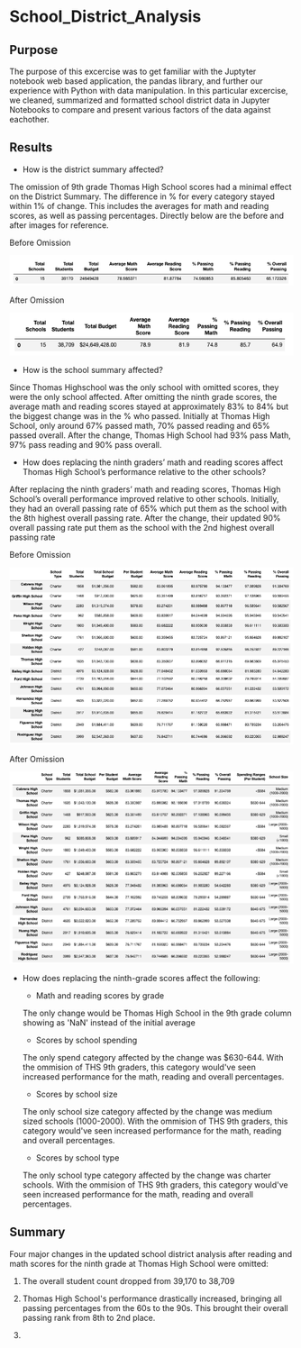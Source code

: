 # School_District_Analysis

## Purpose

The purpose of this excercise was to get familiar with the Juptyter notebook web based application, the pandas library, and further our experience with Python with data manipulation. In this particular excercise, we cleaned, summarized and formatted school district data in Jupyter Notebooks to compare and present various factors of the data against eachother.

## Results

* How is the district summary affected?

The omission of 9th grade Thomas High School scores had a minimal effect on the District Summary. The difference in % for every category stayed within 1% of change. This includes the averages for math and reading scores, as well as passing percentages. Directly below are the before and after images for reference.

Before Omission

![image_name](https://github.com/niklasax/School_District_Analysis/blob/main/Resources/District%20Summary%20(before).png)

After Omission

![image_name](https://github.com/niklasax/School_District_Analysis/blob/main/Resources/District%20Summary%20(after).png)

* How is the school summary affected?

Since Thomas Highschool was the only school with omitted scores, they were the only school affected. After omitting the ninth grade scores, the average math and reading scores stayed at approximately 83% to 84% but the biggest change was in the % who passed. Initially at Thomas High School, only around 67% passed math, 70% passed reading and 65% passed overall. After the change, Thomas High School had 93% pass Math, 97% pass reading and 90% pass overall.  

* How does replacing the ninth graders’ math and reading scores affect Thomas High School’s performance relative to the other schools?

After replacing the ninth graders’ math and reading scores, Thomas High School’s overall performance improved relative to other schools. Initially, they had an overall passing rate of 65% which put them as the school with the 8th highest overall passing rate. After the change, their updated 90% overall passing rate put them as the school with the 2nd highest overall passing rate

Before Omission

![image_name](https://github.com/niklasax/School_District_Analysis/blob/main/Resources/By%20school%20(before).png)

After Omission

![image_name](https://github.com/niklasax/School_District_Analysis/blob/main/Resources/By%20school%20(after).png)

* How does replacing the ninth-grade scores affect the following:
  * Math and reading scores by grade
  
  The only change would be Thomas High School in the 9th grade column showing as 'NaN' instead of the initial average
  
  * Scores by school spending
  
  The only spend category affected by the change was $630-644. With the ommision of THS 9th graders, this category would've seen increased performance for the math, reading and overall percentages.
  
  * Scores by school size
  
  The only school size category affected by the change was medium sized schools (1000-2000). With the ommision of THS 9th graders, this category would've seen increased performance for the math, reading and overall percentages.
  
  * Scores by school type
  
  The only school type category affected by the change was charter schools. With the ommision of THS 9th graders, this category would've seen increased performance for the math, reading and overall percentages.

## Summary
Four major changes in the updated school district analysis after reading and math scores for the ninth grade at Thomas High School were omitted:

1. The overall student count dropped from 39,170 to 38,709

2. Thomas High School's performance drastically increased, bringing all passing percentages from the 60s to the 90s. This brought their overall passing rank from 8th to 2nd place.

3. 
